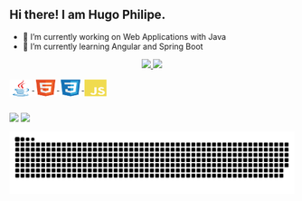 
## Hi there! I am Hugo Philipe.

- 🔭 I’m currently working on Web Applications with Java
- 🌱 I’m currently learning Angular and Spring Boot

<div align="center">
  <a href="https://github.com/HugoPhilipe">
  <img height="180em" src="https://github-readme-stats.vercel.app/api?username=HugoPhilipe&show_icons=true&theme=dark&include_all_commits=true&count_private=true"/>
  <img height="180em" src="https://github-readme-stats.vercel.app/api/top-langs/?username=HugoPhilipe&layout=compact&langs_count=7&theme=dark"/>
</div>
<div style="display: inline_block"><br>
  <img align="center" alt="Hugo-Java" height="30" width="40" src="https://raw.githubusercontent.com/devicons/devicon/master/icons/java/java-original.svg">
  <img align="center" alt="Hugo-HTML" height="30" width="40" src="https://raw.githubusercontent.com/devicons/devicon/master/icons/html5/html5-original.svg">
  <img align="center" alt="Hugo-CSS" height="30" width="40" src="https://raw.githubusercontent.com/devicons/devicon/master/icons/css3/css3-original.svg">
  <img align="center" alt="Hugo-Js" height="30" width="40" src="https://raw.githubusercontent.com/devicons/devicon/master/icons/javascript/javascript-plain.svg">
</div>
  
  ##
 
<div> 
  <a href = "mailto:hugophilipecs@gmail.com"><img src="https://img.shields.io/badge/-Gmail-%23333?style=for-the-badge&logo=gmail&logoColor=white" target="_blank"></a>
  <a href="https://www.linkedin.com/in/hugo-philipe" target="_blank"><img src="https://img.shields.io/badge/-LinkedIn-%230077B5?style=for-the-badge&logo=linkedin&logoColor=white" target="_blank"></a> 
 
  ![Snake animation](https://github.com/HugoPhilipe/HugoPhilipe/blob/output/github-contribution-grid-snake.svg)
 
</div>

